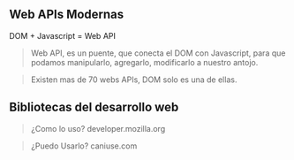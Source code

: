 ## Web APIs Modernas

DOM + Javascript = Web API

> Web API, es un puente, que conecta el DOM con Javascript, para que podamos manipularlo, agregarlo, modificarlo a nuestro antojo.

> Existen mas de 70 webs APIs, DOM solo es una de ellas.

## Bibliotecas del desarrollo web

> ¿Como lo uso?
>     developer.mozilla.org

> ¿Puedo Usarlo?
>     caniuse.com